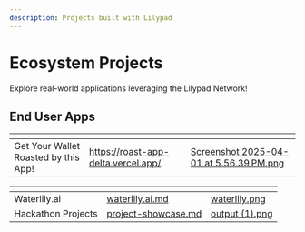 ```yaml
---
description: Projects built with Lilypad
---
```


# Ecosystem Projects

Explore real-world applications leveraging the Lilypad Network!



## End User Apps

<table data-view="cards"><thead><tr><th></th><th data-hidden data-card-target data-type="content-ref"></th><th data-hidden data-card-cover data-type="files"></th></tr></thead><tbody><tr><td>Get Your Wallet Roasted by this App!</td><td><a href="https://roast-app-delta.vercel.app/">https://roast-app-delta.vercel.app/</a></td><td><a href="../../.gitbook/assets/Screenshot 2025-04-01 at 5.56.39 PM.png">Screenshot 2025-04-01 at 5.56.39 PM.png</a></td></tr></tbody></table>







<table data-view="cards"><thead><tr><th></th><th data-hidden data-card-target data-type="content-ref"></th><th data-hidden data-card-cover data-type="files"></th></tr></thead><tbody><tr><td>Waterlily.ai</td><td><a href="waterlily.ai.md">waterlily.ai.md</a></td><td><a href="../../.gitbook/assets/waterlily.png">waterlily.png</a></td></tr><tr><td>Hackathon Projects</td><td><a href="project-showcase.md">project-showcase.md</a></td><td><a href="../../.gitbook/assets/output (1).png">output (1).png</a></td></tr></tbody></table>

